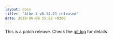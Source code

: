 ```yaml
---
layout: docs
title:  "Albert v0.14.21 released"
date: 2018-06-08 15:28 +0200
---
```

This is a patch release. Check the [git log](https://github.com/albertlauncher/albert/commits/v0.14.21) for details.
